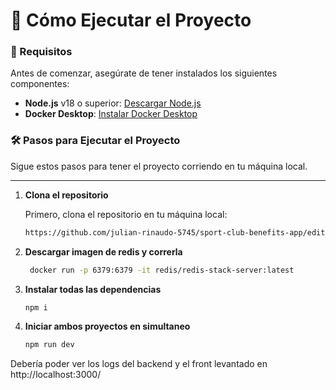 # 🚀 Cómo Ejecutar el Proyecto

### 🌟 Requisitos

Antes de comenzar, asegúrate de tener instalados los siguientes componentes:

- **Node.js** v18 o superior: [Descargar Node.js](https://nodejs.org/)
- **Docker Desktop**: [Instalar Docker Desktop](https://docs.docker.com/get-started/get-docker/)

### 🛠️ Pasos para Ejecutar el Proyecto

Sigue estos pasos para tener el proyecto corriendo en tu máquina local.

---

1. **Clona el repositorio**

   Primero, clona el repositorio en tu máquina local:
   ```bash
   https://github.com/julian-rinaudo-5745/sport-club-benefits-app/edit/feat/add-workspace/README.md

2. **Descargar imagen de redis y correrla**
   ```bash
    docker run -p 6379:6379 -it redis/redis-stack-server:latest

3. **Instalar todas las dependencias**
   ```bash
   npm i

4. **Iniciar ambos proyectos en simultaneo**
   ```bash
   npm run dev

Debería poder ver los logs del backend y el front levantado en http://localhost:3000/
